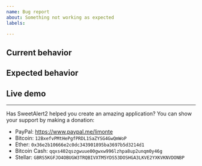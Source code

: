 ```yaml
---
name: Bug report
about: Something not working as expected
labels:

---
```


## Current behavior

<!-- Describe how the issue manifests. -->

## Expected behavior

<!-- Describe what the desired behavior would be. -->

## Live demo <!-- !!! THIS SECTION IS REQUIRED !!! -->

<!--
Provide a working example in order for us to be able to reproduce the issue.  
ISSUE-REPORTS WITHOUT A LIVE DEMO OR A WORKING EXAMPLE WILL BE CLOSED!
-->
<!-- 
The live demo template: https://sweetalert2.glitch.me/
Instructions: https://github.com/sweetalert2/sweetalert2/wiki/How-to-provide-live-example-for-issue 
-->

---

Has SweetAlert2 helped you create an amazing application? You can show your support by making a donation:
- PayPal: https://www.paypal.me/limonte
- Bitcoin: `12BxefvPMtHePgfPRDL1SaZYSG4GwQmWoP`
- Ether: `0x36e2b10666e2c0dc343901895ba3697b5d3214d1`
- Bitcoin Cash: `qqxs402qszgwuue00gwxw996lzhpa8up2unqm0y46g`
- Stellar: `GBRS5KGFJO4OBUGW3TRQBIVXTM5YDS53DOSHGA3LKVE2YXKVKNVDONBP`
